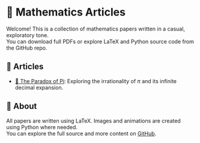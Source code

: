 # 📘 Mathematics Articles

Welcome! This is a collection of mathematics papers written in a casual, exploratory tone.  
You can download full PDFs or explore LaTeX and Python source code from the GitHub repo.

## 🔗 Articles

- [📄 The Paradox of Pi](The%20Paradox%20of%20Pi/The_Paradox_of_Pi.pdf): Exploring the irrationality of $\pi$ and its infinite decimal expansion.

## 🧠 About

All papers are written using LaTeX. Images and animations are created using Python where needed.  
You can explore the full source and more content on [GitHub](https://github.com/santavalleytea/Mathematics-Articles).
